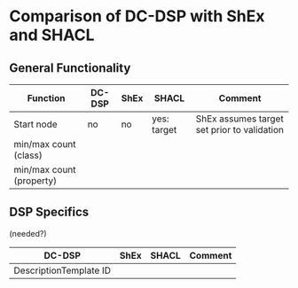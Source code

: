 # Comparison of DC-DSP with ShEx and SHACL

## General Functionality

| Function | DC-DSP | ShEx | SHACL | Comment |
| ---------| ------ | ---- | ----- | ------- |
| Start node | no | no  | yes: target | ShEx assumes target set prior to validation  |
| min/max count (class) | | | | |
| min/max count (property) | | | | |



## DSP Specifics

(needed?)

| DC-DSP | ShEx | SHACL | Comment |
| ------ | ---- | ----- | ------- |
| DescriptionTemplate ID | | |
